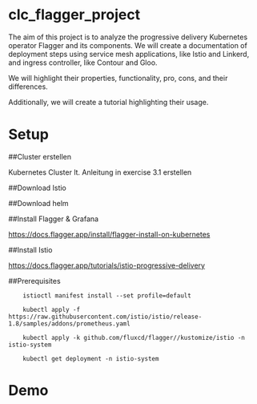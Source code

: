 # clc_flagger_project

The aim of this project is to analyze the progressive delivery Kubernetes operator Flagger and its components. We will create a documentation of deployment steps using service mesh applications, like Istio and Linkerd, and ingress controller, like Contour and Gloo. 

We will highlight their properties, functionality, pro, cons, and their differences. 

Additionally, we will create a tutorial highlighting their usage. 

# Setup

##Cluster erstellen

Kubernetes Cluster lt. Anleitung in exercise 3.1 erstellen

##Download Istio

##Download helm

##Install Flagger & Grafana

https://docs.flagger.app/install/flagger-install-on-kubernetes

##Install Istio

https://docs.flagger.app/tutorials/istio-progressive-delivery

##Prerequisites

```source
    istioctl manifest install --set profile=default
```
```source
    kubectl apply -f https://raw.githubusercontent.com/istio/istio/release-1.8/samples/addons/prometheus.yaml
```
```source
    kubectl apply -k github.com/fluxcd/flagger//kustomize/istio -n istio-system
```
```source
    kubectl get deployment -n istio-system
```

# Demo
